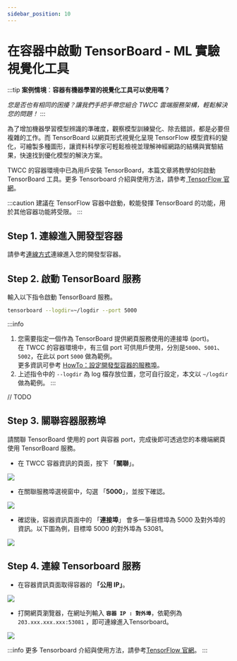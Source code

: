 ```yaml
---
sidebar_position: 10
---
```


# 在容器中啟動 TensorBoard - ML 實驗視覺化工具

:::tip
**案例情境**：**容器有機器學習的視覺化工具可以使用嗎？**<div></div>
*您是否也有相同的困擾？讓我們手把手帶您組合 TWCC 雲端服務架構，輕鬆解決您的問題！*
:::

為了增加機器學習模型辨識的準確度，觀察模型訓練變化、除去錯誤，都是必要但複雜的工作。而 TensorBoard 以網頁形式視覺化呈現 TensorFlow 模型資料的變化，可繪製多種圖形，讓資料科學家可輕鬆檢視並理解神經網路的結構與實驗結果，快速找到優化模型的解決方案。

TWCC 的容器環境中已為用戶安裝 TensorBoard，本篇文章將教學如何啟動 TensorBoard 工具。更多 Tensorboard 介紹與使用方法，請參考[ TensorFlow 官網](https://www.tensorflow.org/tensorboard)。

:::caution
建議在 TensorFlow 容器中啟動，較能發揮 TensorBoard 的功能，用於其他容器功能將受限。
:::

## Step 1. 連線進入開發型容器

請參考[<ins>連線方式</ins>](https://man.twcc.ai/@twccdocs/SJlZnSOaN?type=view#%E4%BD%BF%E7%94%A8-Jupyter-Notebook)連線進入您的開發型容器。


## Step 2. 啟動 TensorBoard 服務

輸入以下指令啟動 TensorBoard 服務。

```bash
tensorboard --logdir=~/logdir --port 5000
```

:::info
1. 您需要指定一個作為 TensorBoard 提供網頁服務使用的連接埠 (port)。<div></div>
在 TWCC 的容器環境中，有三個 port 可供用戶使用，分別是`5000`、`5001`、`5002`，在此以 port `5000` 做為範例。<div></div>
更多資訊可參考 [<ins>HowTo：設定開發型容器的服務埠</ins>](https://www.twcc.ai/doc?page=howto-ccs-config-service-port)。
3. 上述指令中的 `--logdir` 為 log 檔存放位置，您可自行設定，本文以 `~/logdir` 做為範例。
:::

// TODO



## Step 3. 關聯容器服務埠

請關聯 TensorBoard 使用的 port 與容器 port，完成後即可透過您的本機端網頁使用 TensorBoard 服務。

- 在 TWCC 容器資訊的頁面，按下 「**關聯**」。

![](https://cos.twcc.ai/SYS-MANUAL/uploads/upload_cc73c5a924078d793f6476bfd4ac159c.png)


- 在關聯服務埠選視窗中，勾選 「**5000**」，並按下確認。

![](https://cos.twcc.ai/SYS-MANUAL/uploads/upload_a27d0036301d96b66135fb60e033ba04.png)

- 確認後，容器資訊頁面中的 「**連接埠**」 會多一筆目標埠為 5000 及對外埠的資訊。以下圖為例，目標埠 5000 的對外埠為 53081。

![](https://cos.twcc.ai/SYS-MANUAL/uploads/upload_1be6b67ca36f92a6c0333ab90e8a2995.png)


## Step 4. 連線 Tensorboard 服務
- 在容器資訊頁面取得容器的 **「公用 IP」**。

![](https://cos.twcc.ai/SYS-MANUAL/uploads/upload_602fd844280ad7e91bab261494c10941.png)


- 打開網頁瀏覽器，在網址列輸入 **`容器 IP : 對外埠`**，依範例為 `203.xxx.xxx.xxx:53081` ，即可連線進入Tensorboard。

![](https://cos.twcc.ai/SYS-MANUAL/uploads/upload_efab9cdf24eb0d8abbc3b75bd60e3eac.png)


:::info
更多 Tensorboard 介紹與使用方法，請參考[<ins>TensorFlow 官網</ins>](https://www.tensorflow.org/tensorboard)。
:::